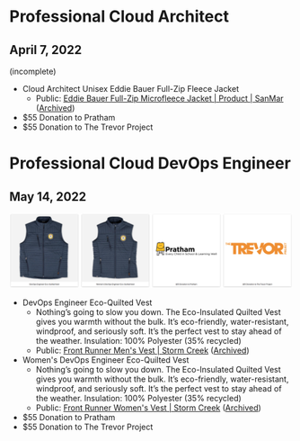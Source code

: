 <!-- Global site tag (gtag.js) - Google Analytics -->
<script async src="https://www.googletagmanager.com/gtag/js?id=G-3GJYSY21KN"></script>
<script>
  window.dataLayer = window.dataLayer || [];
  function gtag(){dataLayer.push(arguments);}
  gtag('js', new Date());

  gtag('config', 'G-3GJYSY21KN');
</script>

# Professional Cloud Architect

## April 7, 2022

(incomplete)

* Cloud Architect Unisex Eddie Bauer Full-Zip Fleece Jacket
  * Public: [Eddie Bauer Full-Zip Microfleece Jacket &#124; Product &#124; SanMar](https://www.sanmar.com/p/6361_Black) ([Archived](https://archive.ph/Zf28s))
* $55 Donation to Pratham
* $55 Donation to The Trevor Project

# Professional Cloud DevOps Engineer

## May 14, 2022

![photos](devops/20220514.png)

* DevOps Engineer Eco-Quilted Vest
  * Nothing’s going to slow you down. The Eco-Insulated Quilted Vest gives you warmth without the bulk. It’s eco-friendly, water-resistant, windproof, and seriously soft. It’s the perfect vest to stay ahead of the weather. Insulation: 100% Polyester (35% recycled)
  * Public: [Front Runner Men's Vest &#124; Storm Creek](https://www.stormcreek.com/products/mens-front-runner-vest) ([Archived](https://archive.ph/led4Y))
* Women's DevOps Engineer Eco-Quilted Vest
  * Nothing’s going to slow you down. The Eco-Insulated Quilted Vest gives you warmth without the bulk. It’s eco-friendly, water-resistant, windproof, and seriously soft. It’s the perfect vest to stay ahead of the weather. Insulation: 100% Polyester (35% recycled)
  * Public: [Front Runner Women's Vest &#124; Storm Creek](https://www.stormcreek.com/products/womens-front-runner-vest) ([Archived](https://archive.ph/TD3rR))
* $55 Donation to Pratham
* $55 Donation to The Trevor Project
